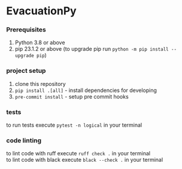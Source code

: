 # EvacuationPy

### Prerequisites

1. Python 3.8 or above
2. pip 23.1.2 or above (to upgrade pip run `python -m pip install --upgrade pip`)

### project setup

1. clone this repository
2. `pip install .[all]` - install dependencies for developing
3. `pre-commit install` - setup pre commit hooks

### tests

to run tests execute `pytest -n logical` in your terminal

### code linting

to lint code with ruff execute `ruff check .` in your terminal  
to lint code with black execute `black --check .` in your terminal
